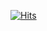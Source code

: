 [![Hits](https://hits.seeyoufarm.com/api/count/incr/badge.svg?url=https%3A%2F%2Fgithub.com%2Fralfyang%2Fralfyang&count_bg=%234EA7D1&title_bg=%23909090&icon=&icon_color=%23E7E7E7&title=come&edge_flat=true)](https://hits.seeyoufarm.com)

<!--
**ralfyang/ralfyang** is a ✨ _special_ ✨ repository because its `README.md` (this file) appears on your GitHub profile.

[![ralfyang's github stats](https://github-readme-stats.vercel.app/api?username=ralfyang&show_icons=true&theme=radical)
